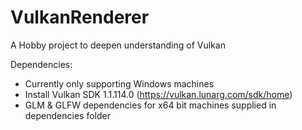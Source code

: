 # VulkanRenderer
A Hobby project to deepen understanding of Vulkan

Dependencies:
- Currently only supporting Windows machines
- Install Vulkan SDK 1.1.114.0 (https://vulkan.lunarg.com/sdk/home)
- GLM & GLFW dependencies for x64 bit machines supplied in dependencies folder
